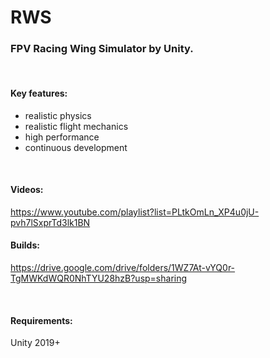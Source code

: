# RWS
### FPV Racing Wing Simulator by Unity.

<br/>

#### Key features:
- realistic physics<br/>
- realistic flight mechanics<br/>
- high performance<br/>
- continuous development

<br/>

#### Videos:
https://www.youtube.com/playlist?list=PLtkOmLn_XP4u0jU-pvh7lSxprTd3lk1BN

#### Builds:
https://drive.google.com/drive/folders/1WZ7At-vYQ0r-TgMWKdWQR0NhTYU28hzB?usp=sharing

<br/>

#### Requirements:
Unity 2019+
